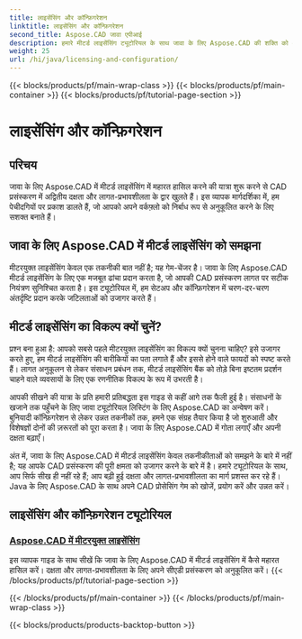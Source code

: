 ```yaml
---
title: लाइसेंसिंग और कॉन्फ़िगरेशन
linktitle: लाइसेंसिंग और कॉन्फ़िगरेशन
second_title: Aspose.CAD जावा एपीआई
description: हमारे मीटर्ड लाइसेंसिंग ट्यूटोरियल के साथ जावा के लिए Aspose.CAD की शक्ति को अनलॉक करें। बढ़ी हुई उत्पादकता के लिए सीएडी प्रसंस्करण को कुशलतापूर्वक और लागत प्रभावी ढंग से अनुकूलित करें।
weight: 25
url: /hi/java/licensing-and-configuration/
---
```


{{< blocks/products/pf/main-wrap-class >}}
{{< blocks/products/pf/main-container >}}
{{< blocks/products/pf/tutorial-page-section >}}

# लाइसेंसिंग और कॉन्फ़िगरेशन

## परिचय

जावा के लिए Aspose.CAD में मीटर्ड लाइसेंसिंग में महारत हासिल करने की यात्रा शुरू करने से CAD प्रसंस्करण में अद्वितीय दक्षता और लागत-प्रभावशीलता के द्वार खुलते हैं। इस व्यापक मार्गदर्शिका में, हम पेचीदगियों पर प्रकाश डालते हैं, जो आपको अपने वर्कफ़्लो को निर्बाध रूप से अनुकूलित करने के लिए सशक्त बनाते हैं।

## जावा के लिए Aspose.CAD में मीटर्ड लाइसेंसिंग को समझना

मीटरयुक्त लाइसेंसिंग केवल एक तकनीकी बात नहीं है; यह गेम-चेंजर है। जावा के लिए Aspose.CAD मीटर्ड लाइसेंसिंग के लिए एक मजबूत ढांचा प्रदान करता है, जो आपकी CAD प्रसंस्करण लागत पर सटीक नियंत्रण सुनिश्चित करता है। इस ट्यूटोरियल में, हम सेटअप और कॉन्फ़िगरेशन में चरण-दर-चरण अंतर्दृष्टि प्रदान करके जटिलताओं को उजागर करते हैं।

## मीटर्ड लाइसेंसिंग का विकल्प क्यों चुनें?

प्रश्न बना हुआ है: आपको सबसे पहले मीटरयुक्त लाइसेंसिंग का विकल्प क्यों चुनना चाहिए? इसे उजागर करते हुए, हम मीटर्ड लाइसेंसिंग की बारीकियों का पता लगाते हैं और इससे होने वाले फायदों को स्पष्ट करते हैं। लागत अनुकूलन से लेकर संसाधन प्रबंधन तक, मीटर्ड लाइसेंसिंग बैंक को तोड़े बिना इष्टतम प्रदर्शन चाहने वाले व्यवसायों के लिए एक रणनीतिक विकल्प के रूप में उभरती है।

आपकी सीखने की यात्रा के प्रति हमारी प्रतिबद्धता इस गाइड से कहीं आगे तक फैली हुई है। संसाधनों के खजाने तक पहुँचने के लिए जावा ट्यूटोरियल लिस्टिंग के लिए Aspose.CAD का अन्वेषण करें। बुनियादी कॉन्फ़िगरेशन से लेकर उन्नत तकनीकों तक, हमने एक संग्रह तैयार किया है जो शुरुआती और विशेषज्ञों दोनों की ज़रूरतों को पूरा करता है। जावा के लिए Aspose.CAD में गोता लगाएँ और अपनी दक्षता बढ़ाएँ।

अंत में, जावा के लिए Aspose.CAD में मीटर्ड लाइसेंसिंग केवल तकनीकीताओं को समझने के बारे में नहीं है; यह आपके CAD प्रसंस्करण की पूरी क्षमता को उजागर करने के बारे में है। हमारे ट्यूटोरियल के साथ, आप सिर्फ सीख ही नहीं रहे हैं; आप बढ़ी हुई दक्षता और लागत-प्रभावशीलता का मार्ग प्रशस्त कर रहे हैं। Java के लिए Aspose.CAD के साथ अपने CAD प्रोसेसिंग गेम को खोजें, प्रयोग करें और उन्नत करें।
## लाइसेंसिंग और कॉन्फ़िगरेशन ट्यूटोरियल
### [Aspose.CAD में मीटरयुक्त लाइसेंसिंग](./metered-licensing-in-aspose-cad/)
इस व्यापक गाइड के साथ सीखें कि जावा के लिए Aspose.CAD में मीटर्ड लाइसेंसिंग में कैसे महारत हासिल करें। दक्षता और लागत-प्रभावशीलता के लिए अपने सीएडी प्रसंस्करण को अनुकूलित करें।
{{< /blocks/products/pf/tutorial-page-section >}}

{{< /blocks/products/pf/main-container >}}
{{< /blocks/products/pf/main-wrap-class >}}

{{< blocks/products/products-backtop-button >}}
